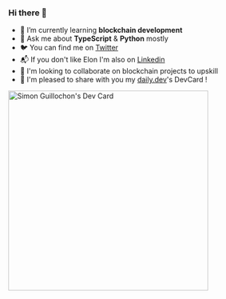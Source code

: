 ### Hi there 👋

- 🌱 I’m currently learning **blockchain development**
- 💬 Ask me about **TypeScript** & **Python** mostly
- 🐦 You can find me on [Twitter](https://twitter.com/simonguillochon)
- 📬 If you don't like Elon I'm also on [Linkedin](https://www.linkedin.com/in/simonguillochon)
- 👯 I'm looking to collaborate on blockchain projects to upskill
- 📰 I'm pleased to share with you my [daily.dev](https://daily.dev/)'s DevCard !

<a href="https://app.daily.dev/simong"><img src="https://api.daily.dev/devcards/6faa98e586174ab89c33a4f36cb88381.png?r=2jm" width="400" alt="Simon Guillochon's Dev Card"/></a>
